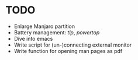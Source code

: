 # TODO

- Enlarge Manjaro partition
- Battery management: _tlp_, _powertop_
- Dive into emacs
- Write script for (un-)connecting external monitor
- Write function for opening man pages as pdf